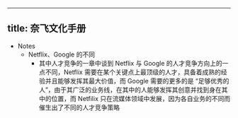 - ---
  title: 奈飞文化手册
  ---
- Notes
	- Netflix、Google 的不同
		- 其中人才竞争的一章中谈到 Netflix 与 Google 的人才竞争方向上的一点不同，Netflix 需要在某个关键点上最顶级的人才，具备着成熟的经验并且能够发挥其最大价值，而 Google 需要的更多的是 “足够优秀的人”，由于其广泛的业务线，在其中的人能够发挥其创意并找到身在其中的位置，而 Netfilix 只在流媒体领域中发展，因为各自业务的不同而催生出了不同的人才竞争策略